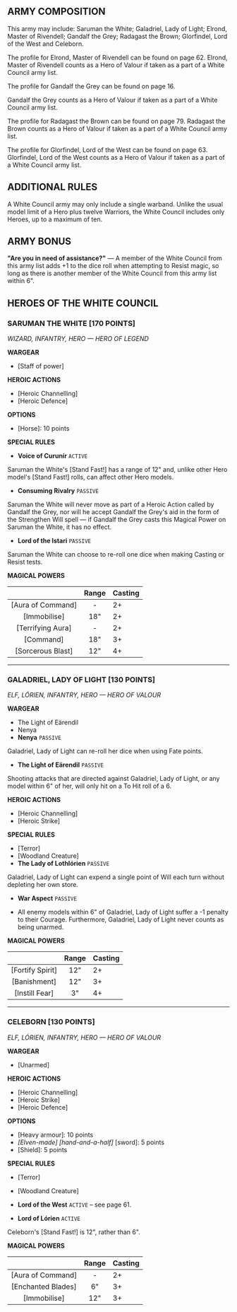 ﻿## ARMY COMPOSITION

This army may include: Saruman the White; Galadriel, Lady of Light; Elrond, Master of Rivendell; Gandalf the Grey; Radagast the Brown; Glorfindel, Lord of the West and Celeborn.

The profile for Elrond, Master of Rivendell can be found on page 62. Elrond, Master of Rivendell counts as a Hero of Valour if taken as a part of a White Council army list.

The profile for Gandalf the Grey can be found on page 16.

Gandalf the Grey counts as a Hero of Valour if taken as a part of a White Council army list.

The profile for Radagast the Brown can be found on page 79. Radagast the Brown counts as a Hero of Valour if taken as a part of a White Council army list.

The profile for Glorfindel, Lord of the West can be found on page 63. Glorfindel, Lord of the West counts as a Hero of Valour if taken as a part of a White Council army list.

## ADDITIONAL RULES

A White Council army may only include a single warband. Unlike the usual model limit of a Hero plus twelve Warriors, the White Council includes only Heroes, up to a maximum of ten.

## ARMY BONUS

**"Are you in need of assistance?"** — A member of the White Council from this army list adds +1 to the dice roll when attempting to Resist magic, so long as there is another member of the White Council from this army list within 6".

## HEROES OF THE WHITE COUNCIL

<div class="unitCard" markdown>

### SARUMAN THE WHITE [170 POINTS]
*WIZARD, INFANTRY, HERO — HERO OF LEGEND*

**WARGEAR**

- [Staff of power]

**HEROIC ACTIONS**

- [Heroic Channelling]
- [Heroic Defence]

**OPTIONS**

- [Horse]: 10 points

**SPECIAL RULES**

- **Voice of Curunír** `ACTIVE`

Saruman the White's [Stand Fast!] has a range of 12" and, unlike other Hero model's [Stand Fast!] rolls, can affect other Hero models.

- **Consuming Rivalry** `PASSIVE`

Saruman the White will never move as part of a Heroic Action called by Gandalf the Grey, nor will he accept Gandalf the Grey's aid in the form of the Strengthen Will spell — if Gandalf the Grey casts this Magical Power on Saruman the White, it has no effect.

- **Lord of the Istari** `PASSIVE`

Saruman the White can choose to re-roll one dice when making Casting or Resist tests.

**MAGICAL POWERS**

|   | Range | Casting |
|:-----------------:|:-------:|:---------|
| [Aura of Command] | -  | 2+  |
| [Immobilise]  | 18" | 2+  |
| [Terrifying Aura] | -  | 2+  |
| [Command]   | 18" | 3+  |
| [Sorcerous Blast] | 12" | 4+  |

</div>

---

<div class="unitCard" markdown>

### GALADRIEL, LADY OF LIGHT [130 POINTS]
*ELF, LÓRIEN, INFANTRY, HERO — HERO OF VALOUR*

**WARGEAR**

- The Light of Eärendil
- Nenya
- **Nenya** `PASSIVE`

Galadriel, Lady of Light can re-roll her dice when using Fate points.

- **The Light of Eärendil** `PASSIVE`

Shooting attacks that are directed against Galadriel, Lady of Light, or any model within 6" of her, will only hit on a To Hit roll of a 6.

**HEROIC ACTIONS**

- [Heroic Channelling]
- [Heroic Strike]

**SPECIAL RULES**

- [Terror]
- [Woodland Creature]
- **The Lady of Lothlórien** `PASSIVE`

Galadriel, Lady of Light can expend a single point of Will each turn without depleting her own store.

- **War Aspect** `PASSIVE`

- All enemy models within 6" of Galadriel, Lady of Light suffer a -1 penalty to their Courage. Furthermore, Galadriel, Lady of Light never counts as being unarmed.

**MAGICAL POWERS**

|   | Range | Casting |
|:---------------:|:-------:|:---------|
| [Fortify Spirit] | 12" | 2+  |
| [Banishment]  | 12" | 3+  |
| [Instill Fear] | 3" | 4+  |

</div>

---

<div class="unitCard" markdown>

### CELEBORN [130 POINTS]
*ELF, LÓRIEN, INFANTRY, HERO — HERO OF VALOUR*

**WARGEAR**

- [Unarmed]

**HEROIC ACTIONS**

- [Heroic Channelling]
- [Heroic Strike]
- [Heroic Defence]

**OPTIONS**

- [Heavy armour]: 10 points
- *[Elven-made]* *[hand-and-a-half]* [sword]: 5 points
- [Shield]: 5 points

**SPECIAL RULES**

- [Terror]
- [Woodland Creature]
- **Lord of the West** `ACTIVE` – see page 61.

- **Lord of Lórien** `ACTIVE`

Celeborn's [Stand Fast!] is 12", rather than 6".

**MAGICAL POWERS**

|  | Range | Casting |
|:-------------:|:-------:|:---------|
| [Aura of Command] | -  | 2+  |
| [Enchanted Blades] | 6" | 3+  |
| [Immobilise]  | 12" | 3+  |

</div>